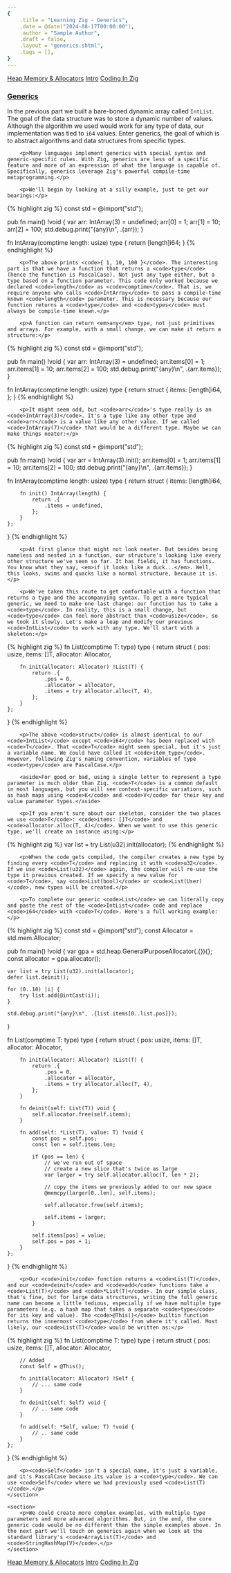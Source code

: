 ```yaml
---
{
    .title = "Learning Zig - Generics",
    .date = @date("2024-08-17T00:00:00"),
    .author = "Sample Author",
    .draft = false,
    .layout = "generics.shtml",
    .tags = [],
}  
--- 
```



<div class=pager>
	<a class=prev href=/learning_zig/heap_memory/>Heap Memory & Allocators</a>
	<a class=home href=/learning_zig/>Intro</a>
	<a class=next href=/learning_zig/coding_in_zig/>Coding In Zig</a>
</div>

<article>
	<section>
		<h1 tabindex=-1 id=generics><a href=#generics aria-hidden=true>Generics</a></h1>
		<p>In the previous part we built a bare-boned dynamic array called <code>IntList</code>. The goal of the data structure was to store a dynamic number of values. Although the algorithm we used would work for any type of data, our implementation was tied to <code>i64</code> values. Enter generics, the goal of which is to abstract algorithms and data structures from specific types.</p>

		<p>Many languages implement generics with special syntax and generic-specific rules. With Zig, generics are less of a specific feature and more of an expression of what the language is capable of. Specifically, generics leverage Zig's powerful compile-time metaprogramming.</p>

		<p>We'll begin by looking at a silly example, just to get our bearings:</p>

{% highlight zig %}
const std = @import("std");

pub fn main() !void {
	var arr: IntArray(3) = undefined;
	arr[0] = 1;
	arr[1] = 10;
	arr[2] = 100;
	std.debug.print("{any}\n", .{arr});
}

fn IntArray(comptime length: usize) type {
	return [length]i64;
}
{% endhighlight %}

		<p>The above prints <code>{ 1, 10, 100 }</code>. The interesting part is that we have a function that returns a <code>type</code> (hence the function is PascalCase). Not just any type either, but a type based on a function parameter. This code only worked because we declared <code>length</code> as <code>comptime</code>. That is, we require anyone who calls <code>IntArray</code> to pass a compile-time known <code>length</code> parameter. This is necessary because our function returns a <code>type</code> and <code>types</code> must always be compile-time known.</p>

		<p>A function can return <em>any</em> type, not just primitives and arrays. For example, with a small change, we can make it return a structure:</p>

{% highlight zig %}
const std = @import("std");

pub fn main() !void {
	var arr: IntArray(3) = undefined;
	arr.items[0] = 1;
	arr.items[1] = 10;
	arr.items[2] = 100;
	std.debug.print("{any}\n", .{arr.items});
}

fn IntArray(comptime length: usize) type {
	return struct {
		items: [length]i64,
	};
}
{% endhighlight %}

		<p>It might seem odd, but <code>arr</code>'s type really is an <code>IntArray(3)</code>. It's a type like any other type and <code>arr</code> is a value like any other value. If we called <code>IntArray(7)</code> that would be a different type. Maybe we can make things neater:</p>

{% highlight zig %}
const std = @import("std");

pub fn main() !void {
	var arr = IntArray(3).init();
	arr.items[0] = 1;
	arr.items[1] = 10;
	arr.items[2] = 100;
	std.debug.print("{any}\n", .{arr.items});
}

fn IntArray(comptime length: usize) type {
	return struct {
		items: [length]i64,

		fn init() IntArray(length) {
			return .{
				.items = undefined,
			};
		}
	};
}
{% endhighlight %}

		<p>At first glance that might not look neater. But besides being nameless and nested in a function, our structure's looking like every other structure we've seen so far. It has fields, it has functions. You know what they say, <em>if it looks like a duck...</em>. Well, this looks, swims and quacks like a normal structure, because it is.</p>

		<p>We've taken this route to get comfortable with a function that returns a type and the accompanying syntax. To get a more typical generic, we need to make one last change: our function has to take a <code>type</code>. In reality, this is a small change, but <code>type</code> can feel more abstract than <code>usize</code>, so we took it slowly. Let's make a leap and modify our previous <code>IntList</code> to work with any type. We'll start with a skeleton:</p>

{% highlight zig %}
fn List(comptime T: type) type {
	return struct {
		pos: usize,
		items: []T,
		allocator: Allocator,

		fn init(allocator: Allocator) !List(T) {
			return .{
				.pos = 0,
				.allocator = allocator,
				.items = try allocator.alloc(T, 4),
			};
		}
	};
}
{% endhighlight %}

		<p>The above <code>struct</code> is almost identical to our <code>IntList</code> except <code>i64</code> has been replaced with <code>T</code>. That <code>T</code> might seem special, but it's just a variable name. We could have called it <code>item_type</code>. However, following Zig's naming convention, variables of type <code>type</code> are PascalCase.</p>

		<aside>For good or bad, using a single letter to represent a type parameter is much older than Zig. <code>T</code> is a common default in most languages, but you will see context-specific variations, such as hash maps using <code>K</code> and <code>V</code> for their key and value parameter types.</aside>

		<p>If you aren't sure about our skeleton, consider the two places we use <code>T</code>: <code>items: []T</code> and <code>allocator.alloc(T, 4)</code>. When we want to use this generic type, we'll create an instance using:</p>

{% highlight zig %}
var list = try List(u32).init(allocator);
{% endhighlight %}

		<p>When the code gets compiled, the compiler creates a new type by finding every <code>T</code> and replacing it with <code>u32</code>. If we use <code>List(u32)</code> again, the compiler will re-use the type it previous created. If we specify a new value for <code>T</code>, say <code>List(bool)</code> or <code>List(User)</code>, new types will be created.</p>

		<p>To complete our generic <code>List</code> we can literally copy and paste the rest of the <code>IntList</code> code and replace <code>i64</code> with <code>T</code>. Here's a full working example:</p>

{% highlight zig %}
const std = @import("std");
const Allocator = std.mem.Allocator;

pub fn main() !void {
	var gpa = std.heap.GeneralPurposeAllocator(.{}){};
	const allocator = gpa.allocator();

	var list = try List(u32).init(allocator);
	defer list.deinit();

	for (0..10) |i| {
		try list.add(@intCast(i));
	}

	std.debug.print("{any}\n", .{list.items[0..list.pos]});
}

fn List(comptime T: type) type {
	return struct {
		pos: usize,
		items: []T,
		allocator: Allocator,

		fn init(allocator: Allocator) !List(T) {
			return .{
				.pos = 0,
				.allocator = allocator,
				.items = try allocator.alloc(T, 4),
			};
		}

		fn deinit(self: List(T)) void {
			self.allocator.free(self.items);
		}

		fn add(self: *List(T), value: T) !void {
			const pos = self.pos;
			const len = self.items.len;

			if (pos == len) {
				// we've run out of space
				// create a new slice that's twice as large
				var larger = try self.allocator.alloc(T, len * 2);

				// copy the items we previously added to our new space
				@memcpy(larger[0..len], self.items);

				self.allocator.free(self.items);

				self.items = larger;
			}

			self.items[pos] = value;
			self.pos = pos + 1;
		}
	};
}
{% endhighlight %}

		<p>Our <code>init</code> function returns a <code>List(T)</code>, and our <code>deinit</code> and <code>add</code> functions take a <code>List(T)</code> and <code>*List(T)</code>. In our simple class, that's fine, but for large data structures, writing the full generic name can become a little tedious, especially if we have multiple type parameters (e.g. a hash map that takes a separate <code>type</code> for its key and value). The <code>@This()</code> builtin function returns the innermost <code>type</code> from where it's called. Most likely, our <code>List(T)</code> would be written as:</p>

{% highlight zig %}
fn List(comptime T: type) type {
	return struct {
		pos: usize,
		items: []T,
		allocator: Allocator,

		// Added
		const Self = @This();

		fn init(allocator: Allocator) !Self {
			// ... same code
		}

		fn deinit(self: Self) void {
			// .. same code
		}

		fn add(self: *Self, value: T) !void {
			// .. same code
		}
	};
}
{% endhighlight %}

		<p><code>Self</code> isn't a special name, it's just a variable, and it's PascalCase because its value is a <code>type</code>. We can use <code>Self</code> where we had previously used <code>List(T)</code>.</p>
	</section>

	<section>
		<p>We could create more complex examples, with multiple type parameters and more advanced algorithms. But, in the end, the core generic code would be no different than the simple examples above. In the next part we'll touch on generics again when we look at the standard library's <code>ArrayList(T)</code> and <code>StringHashMap(V)</code>.</p>
	</section>
</article>

<div class=pager>
	<a class=prev href=/learning_zig/heap_memory/>Heap Memory & Allocators</a>
	<a class=home href=/learning_zig/>Intro</a>
	<a class=next href=/learning_zig/coding_in_zig/>Coding In Zig</a>
</div>